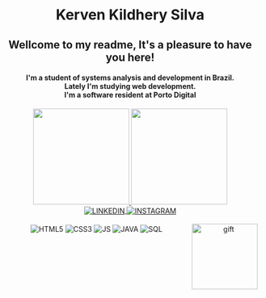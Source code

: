 <h1 align="center">Kerven Kildhery Silva</h1>
<h2 align="center">Wellcome to my readme, It's a pleasure to have you here!</h2>
<h4 align="center">I'm a student of systems analysis and development in Brazil.<br>
Lately I'm studying web development.<br>
I'm a software resident at Porto Digital</h4>


<div align="center">
<a href="https://github.com/kervven">
<img height="190em" src="https://github-readme-stats.vercel.app/api?username=kervven&show_icons=true&theme=tokyonight&include_all_commits=true&count_private=true"/>
<img height="190em" src="https://github-readme-stats.vercel.app/api/top-langs/?username=kervven&layout=compact&langs_count=20&theme=tokyonight"/>
</div>

<div align="center">
<a href="https://www.linkedin.com/in/kerven-kildhery">
<img align="center" alt="LINKEDIN" src="https://img.shields.io/badge/LinkedIn-0077B5?style=for-the-badge&logo=linkedin&logoColor=white"/>
</a>

<a href="https://www.instagram.com/kervven/">
<img align="center" alt="INSTAGRAM" src="https://img.shields.io/badge/Instagram-E4405F?style=for-the-badge&logo=instagram&logoColor=white"/>
</a>
</div>




<div align="center" style="display: inline_block"><br/>
<img align="center" alt="HTML5" src="https://img.shields.io/badge/HTML5-E34F26?style=for-the-badge&logo=html5&logoColor=white"/>
<img align="center" alt="CSS3" src="https://img.shields.io/badge/CSS3-1572B6?style=for-the-badge&logo=css3&logoColor=white"/>
<img align="center" alt="JS" src="https://img.shields.io/badge/JavaScript-F7DF1E?style=for-the-badge&logo=javascript&logoColor=black"/>
<img align="center" alt="JAVA" src="https://img.shields.io/badge/Java-DD0031?style=for-the-badge&logo=openjdk&logoColor=black"/>
<img align="center" alt="SQL" src="https://img.shields.io/badge/MySQL-02569B?style=for-the-badge&logo=mysql&logoColor=white"/>
<img align="right" height="130em" alt="gift" src="https://cdn.discordapp.com/attachments/775940076198297601/1124320480476811306/Design_sem_nome.gif"/>
</div>


<!---
kervven/kervven is a ✨ special ✨ repository because its `README.md` (this file) appears on your GitHub profile.
You can click the Preview link to take a look at your changes.
--->
